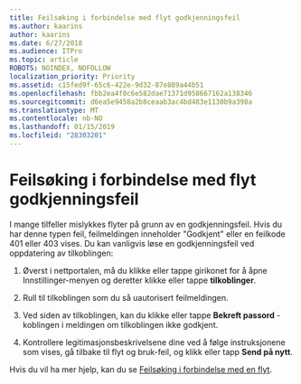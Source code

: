 ```yaml
---
title: Feilsøking i forbindelse med flyt godkjenningsfeil
ms.author: kaarins
author: kaarins
ms.date: 6/27/2018
ms.audience: ITPro
ms.topic: article
ROBOTS: NOINDEX, NOFOLLOW
localization_priority: Priority
ms.assetid: c15fed9f-65c6-422e-9d32-87e889a44b51
ms.openlocfilehash: fbb2ea4f0c6e582dae71371d958667162a138346
ms.sourcegitcommit: d6ea5e9458a2b8ceaab3ac4bd483e1130b9a398a
ms.translationtype: MT
ms.contentlocale: nb-NO
ms.lasthandoff: 01/15/2019
ms.locfileid: "28303201"
---
```

# <a name="troubleshoot-flow-authentication-errors"></a>Feilsøking i forbindelse med flyt godkjenningsfeil

I mange tilfeller mislykkes flyter på grunn av en godkjenningsfeil. Hvis du har denne typen feil, feilmeldingen inneholder "Godkjent" eller en feilkode 401 eller 403 vises. Du kan vanligvis løse en godkjenningsfeil ved oppdatering av tilkoblingen:
  
1. Øverst i nettportalen, må du klikke eller tappe girikonet for å åpne Innstillinger-menyen og deretter klikke eller tappe **tilkoblinger**.
    
2. Rull til tilkoblingen som du så uautorisert feilmeldingen.
    
3. Ved siden av tilkoblingen, kan du klikke eller tappe **Bekreft passord** -koblingen i meldingen om tilkoblingen ikke godkjent. 
    
4. Kontrollere legitimasjonsbeskrivelsene dine ved å følge instruksjonene som vises, gå tilbake til flyt og bruk-feil, og klikk eller tapp **Send på nytt**.
    
Hvis du vil ha mer hjelp, kan du se [Feilsøking i forbindelse med en flyt](https://go.microsoft.com/fwlink/?linkid=872110).
  


